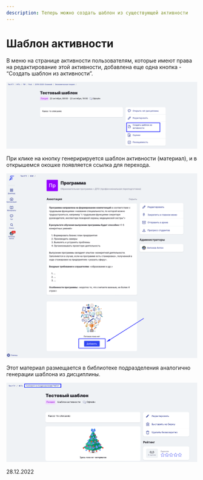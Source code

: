 ```yaml
---
description: Теперь можно создать шаблон из существующей активности
---
```


# Шаблон активности

В меню на странице активности пользователям, которые имеют права на редактирование этой активности, добавлена еще одна кнопка - “Создать шаблон из активности”.

![](<../../.gitbook/assets/image (2) (4).png>)

При клике на кнопку генеририруется шаблон активности (материал), и в открышемся окошке появляется ссылка для перехода.

![](<../../.gitbook/assets/image (3) (1).png>)

Этот материал размещается в библиотеке подразделения аналогично генерации шаблона из дисциплины.

![](<../../.gitbook/assets/image (3) (2).png>)

28.12.2022
